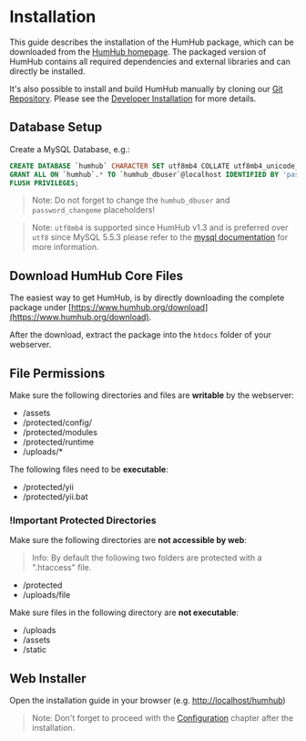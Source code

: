 Installation 
============

This guide describes the installation of the HumHub package, which can be downloaded from the 
[HumHub homepage](https://www.humhub.org/download). The packaged version of HumHub contains all required 
dependencies and external libraries and can directly be installed.
 
It's also possible to install and build HumHub manually by cloning our [Git Repository](https://github.com/humhub/humhub).
Please see the [Developer Installation](../developer/environment.md) for more details.

Database Setup
--------
Create a MySQL Database, e.g.:

```sql
CREATE DATABASE `humhub` CHARACTER SET utf8mb4 COLLATE utf8mb4_unicode_ci;
GRANT ALL ON `humhub`.* TO `humhub_dbuser`@localhost IDENTIFIED BY 'password_changeme';
FLUSH PRIVILEGES;
```

> Note: Do not forget to change the `humhub_dbuser` and `password_changeme` placeholders!

> Note: `utf8mb4` is supported since HumHub v1.3 and is preferred over `utf8` since MySQL 5.5.3 
please refer to the [mysql documentation](https://dev.mysql.com/doc/refman/5.5/en/charset-unicode-utf8mb4.html) for more information.


Download HumHub Core Files
---------------------------

The easiest way to get HumHub, is by directly downloading the complete package under [https://www.humhub.org/download](https://www.humhub.org/download).

After the download, extract the package into the `htdocs` folder of your webserver.


File Permissions
----------------------------

Make sure the following directories and files are **writable** by the webserver:

- /assets
- /protected/config/
- /protected/modules
- /protected/runtime
- /uploads/*

The following files need to be **executable**:

 - /protected/yii
 - /protected/yii.bat
 
### !Important Protected Directories
 
 Make sure the following directories are **not accessible by web**:
 
 > Info: By default the following two folders are protected with a ".htaccess" file.
 
 - /protected
 - /uploads/file
 
 Make sure files in the following directory are **not executable**:
 
 - /uploads
 - /assets
 - /static


Web Installer
-------------------

Open the installation guide in your browser (e.g. [http://localhost/humhub](http://localhost/humhub))

> Note: Don't forget to proceed with the [Configuration](installation-configuration.md) chapter after the installation.
